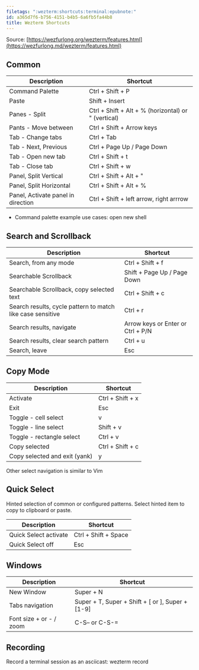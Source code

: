 ```yaml
---
filetags: ":wezterm:shortcuts:terminal:epubnote:"
id: a365d7f6-b756-4151-b4b5-6a6fb5fa44b8
title: Wezterm Shortcuts
---
```


Source:
[https://wezfurlong.org/wezterm/features.html](https://wezfurlong.md/wezterm/features.html)

## Common

| Description | Shortcut |
|----|----|
| Command Palette | Ctrl + Shift + P |
| Paste | Shift + Insert |
| Panes - Split | Ctrl + Shift + Alt + % (horizontal) or " (vertical) |
| Pants - Move between | Ctrl + Shift + Arrow keys |
| Tab - Change tabs | Ctrl + Tab |
| Tab - Next, Previous | Ctrl + Page Up / Page Down |
| Tab - Open new tab | Ctrl + Shift + t |
| Tab - Close tab | Ctrl + Shift + w |
| Panel, Split Vertical | Ctrl + Shift + Alt + " |
| Panel, Split Horizontal | Ctrl + Shift + Alt + % |
| Panel, Activate panel in direction | Ctrl + Shift + left arrow, right arrrow |

- Command palette example use cases: open new shell

## Search and Scrollback

| Description | Shortcut |
|----|----|
| Search, from any mode | Ctrl + Shift + f |
| Searchable Scrollback | Shift + Page Up / Page Down |
| Searchable Scrollback, copy selected text | Ctrl + Shift + c |
| Search results, cycle pattern to match like case sensitive | Ctrl + r |
| Search results, navigate | Arrow keys or Enter or Ctrl + P/N |
| Search results, clear search pattern | Ctrl + u |
| Search, leave | Esc |

## Copy Mode

| Description                   | Shortcut         |
|-------------------------------|------------------|
| Activate                      | Ctrl + Shift + x |
| Exit                          | Esc              |
| Toggle - cell select          | v                |
| Toggle - line select          | Shift + v        |
| Toggle - rectangle select     | Ctrl + v         |
| Copy selected                 | Ctrl + Shift + c |
| Copy selected and exit (yank) | y                |

Other select navigation is similar to Vim

## Quick Select

Hinted selection of common or configured patterns. Select hinted item to
copy to clipboard or paste.

| Description           | Shortcut             |
|-----------------------|----------------------|
| Quick Select activate | Ctrl + Shift + Space |
| Quick Select off      | Esc                  |

## Windows

| Description | Shortcut |
|----|----|
| New Window | Super + N |
| Tabs navigation | Super + T, Super + Shift + \[ or \], Super + \[1-9\] |
| Font size + or - / zoom | C-S– or C-S-= |

## Recording

Record a terminal session as an asciicast: wezterm record
